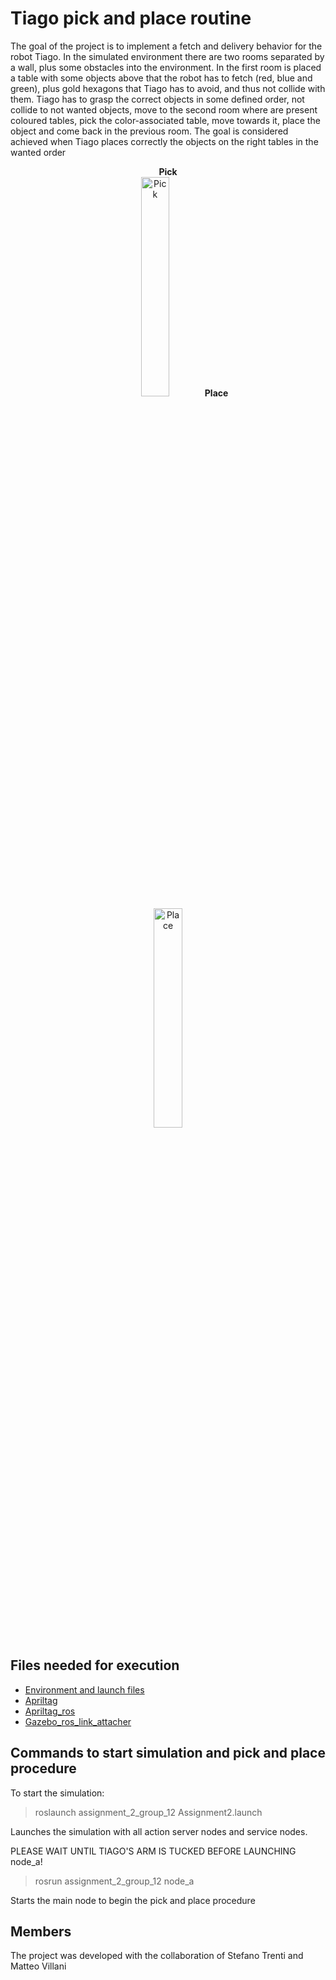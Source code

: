 # Tiago pick and place routine

The goal of the project is to implement a fetch and delivery behavior for the robot Tiago.
In the simulated environment there are two rooms separated by a wall, plus some obstacles into the environment.
In the first room is placed a table with some objects above that the robot has to fetch (red, blue and green),
plus gold hexagons that Tiago has to avoid, and thus not collide with them. Tiago has to grasp the correct
objects in some defined order, not collide to not wanted objects, move to the second room where are present
coloured tables, pick the color-associated table, move towards it, place the object and come back in the previous
room. The goal is considered achieved when Tiago places correctly the objects on the right tables in the wanted
order

<p align="center">
  <b>Pick</b><br>
  <img src="media_readme/pick.gif" width="30%" alt="Pick" />
  <b>Place</b><br>
  <img src="media_readme/place.gif" width="30%" alt="Place" />
</p>




## Files needed for execution
- [Environment and launch files](https://github.com/PieroSimonet/tiago_iaslab_simulation.git)
- [Apriltag](https://github.com/AprilRobotics/apriltag.git)
- [Apriltag_ros](https://github.com/AprilRobotics/apriltag_ros.git)
- [Gazebo_ros_link_attacher](https://github.com/pal-robotics/gazebo_ros_link_attacher.git)

## Commands to start simulation and pick and place procedure
To start the simulation:

> roslaunch assignment_2_group_12 Assignment2.launch

Launches the simulation with all action server nodes and service nodes.

PLEASE WAIT UNTIL TIAGO'S ARM IS TUCKED BEFORE LAUNCHING node_a!

>rosrun assignment_2_group_12 node_a

Starts the main node to begin the pick and place procedure

## Members
The project was developed with the collaboration of Stefano Trenti and Matteo Villani
